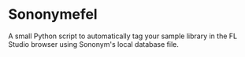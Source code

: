 # Sononymefel
A small Python script to automatically tag your sample library in the FL Studio browser using Sononym's local database file.
